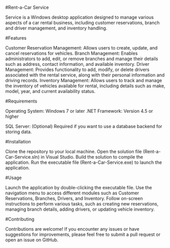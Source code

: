 #Rent-a-Car Service

Service is a Windows desktop application designed to manage various aspects of a car rental business, including customer reservations, branch and driver management, and inventory handling.

#Features

Customer Reservation Management: Allows users to create, update, and cancel reservations for vehicles.
Branch Management: Enables administrators to add, edit, or remove branches and manage their details such as address, contact information, and available inventory.
Driver Management: Provides functionality to add, modify, or delete drivers associated with the rental service, along with their personal information and driving records.
Inventory Management: Allows users to track and manage the inventory of vehicles available for rental, including details such as make, model, year, and current availability status.

#Requirements 

Operating System: Windows 7 or later
.NET Framework: Version 4.5 or higher

SQL Server: (Optional) Required if you want to use a database backend for storing data.

#Installation

Clone the repository to your local machine.
Open the solution file (Rent-a-Car-Service.sln) in Visual Studio.
Build the solution to compile the application.
Run the executable file (Rent-a-Car-Service.exe) to launch the application.

#Usage

Launch the application by double-clicking the executable file.
Use the navigation menu to access different modules such as Customer Reservations, Branches, Drivers, and Inventory.
Follow on-screen instructions to perform various tasks, such as creating new reservations, managing branch details, adding drivers, or updating vehicle inventory.

#Contributing

Contributions are welcome! If you encounter any issues or have suggestions for improvements, please feel free to submit a pull request or open an issue on GitHub.
